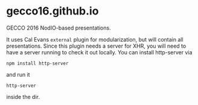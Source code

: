# gecco16.github.io

GECCO 2016 NodIO-based presentations.

It uses Cal Evans `external` plugin for modularization, but will
contain all presentations. Since this plugin needs a server for XHR,
you will need to have a server running to check it out locally. You
can install http-server via

	npm install http-server

and run it

	http-server

inside the dir.


